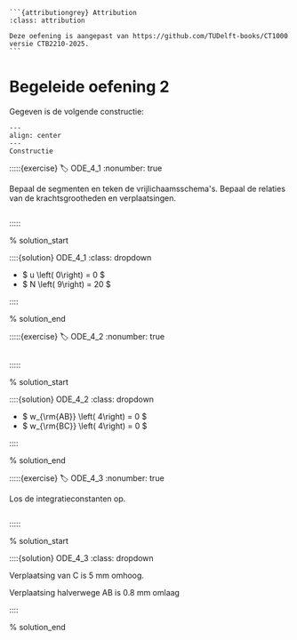 ````{margin}
```{attributiongrey} Attribution
:class: attribution

Deze oefening is aangepast van https://github.com/TUDelft-books/CT1000 versie CTB2210-2025.
```
```` 

# Begeleide oefening 2

Gegeven is de volgende constructie:

```{figure} ../_git/github.com_TUDelft-books_CT1000/CTB2210-2025/book/week_3/session_1/intro_data/figure3.svg
---
align: center
---
Constructie
```

:::::{exercise}
:label: ODE_4_1
:nonumber: true

Bepaal de segmenten en teken de vrijlichaamsschema's. Bepaal de relaties van de krachtsgrootheden en verplaatsingen.

```{h5p} https://tudelft.h5p.com/content/1292630712715519927/embed
```

:::::

% solution_start

::::{solution} ODE_4_1
:class: dropdown

- $ u \left( 0\right) = 0 $
- $ N \left( 9\right) = 20 $

::::

% solution_end

:::::{exercise}
:label: ODE_4_2
:nonumber: true

```{h5p} https://tudelft.h5p.com/content/1292630718615439427/embed
```

:::::

% solution_start

::::{solution} ODE_4_2
:class: dropdown

- $ w_{\rm{AB}} \left( 4\right) = 0 $
- $ w_{\rm{BC}} \left( 4\right) = 0 $

::::

% solution_end


:::::{exercise}
:label: ODE_4_3
:nonumber: true

Los de integratieconstanten op.

```{h5p} https://tudelft.h5p.com/content/1292630722272005647/embed
```

:::::

% solution_start

::::{solution} ODE_4_3
:class: dropdown

Verplaatsing van C is $5$ mm omhoog.

Verplaatsing halverwege AB is $0.8$ mm omlaag

::::

% solution_end
